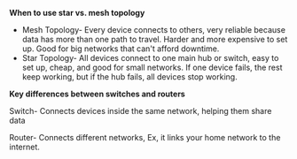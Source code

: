 **When to use star vs. mesh topology**
* Mesh Topology- Every device connects to others, very reliable because data has more than one path to travel. Harder and more expensive to set up. Good for big networks that can't afford downtime.
* Star Topology- All devices connect to one main hub or switch, easy to set up, cheap, and good for small networks. If one device fails, the rest keep working, but if the hub fails, all devices stop working.

**Key differences between switches and routers**

Switch- Connects devices inside the same network, helping them share data

Router- Connects different networks, Ex, it links your home network to the internet.
